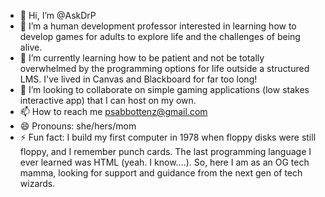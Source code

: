 - 👋 Hi, I’m @AskDrP
- 👀 I’m a human development professor interested in learning how to develop games for adults to explore life and the challenges of being alive.
- 🌱 I’m currently learning how to be patient and not be totally overwhelmed by the programming options for life outside a structured LMS.  I've lived in Canvas and Blackboard for far too long!
- 💞️ I’m looking to collaborate on simple gaming applications (low stakes interactive app) that I can host on my own.
- 📫 How to reach me psabbottenz@gmail.com
- 😄 Pronouns: she/hers/mom
- ⚡ Fun fact: I build my first computer in 1978 when floppy disks were still floppy, and I remember punch cards.  The last programming language I ever learned was HTML (yeah. I know....).  So, here I am as an OG tech mamma, looking for support and guidance from the next gen of tech wizards.

<!---
AskDrP/AskDrP is a ✨ special ✨ repository because its `README.md` (this file) appears on your GitHub profile.
You can click the Preview link to take a look at your changes.
--->
